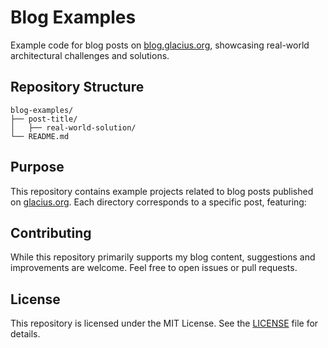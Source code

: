 # Blog Examples

Example code for blog posts on [blog.glacius.org](https://blog.glacius.org), showcasing real-world architectural challenges and solutions.

## Repository Structure

```
blog-examples/
├── post-title/
│   ├── real-world-solution/
└── README.md
```

## Purpose

This repository contains example projects related to blog posts published on [glacius.org](https://glacius.org). Each directory corresponds to a specific post, featuring:

## Contributing

While this repository primarily supports my blog content, suggestions and improvements are welcome. Feel free to open issues or pull requests.

## License

This repository is licensed under the MIT License. See the [LICENSE](LICENSE) file for details.
